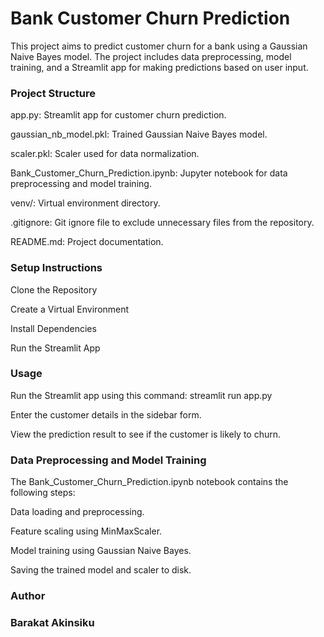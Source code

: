 # Bank Customer Churn Prediction

This project aims to predict customer churn for a bank using a Gaussian Naive Bayes model. The project includes data preprocessing, model training, and a Streamlit app for making predictions based on user input.

### Project Structure

app.py: Streamlit app for customer churn prediction.  

gaussian_nb_model.pkl: Trained Gaussian Naive Bayes model.  

scaler.pkl: Scaler used for data normalization.  

Bank_Customer_Churn_Prediction.ipynb: Jupyter notebook for data preprocessing and model training.  

venv/: Virtual environment directory.  

.gitignore: Git ignore file to exclude unnecessary files from the repository.  

README.md: Project documentation.

### Setup Instructions

Clone the Repository  

Create a Virtual Environment  

Install Dependencies  

Run the Streamlit App

### Usage
Run the Streamlit app using this command: streamlit run app.py  

Enter the customer details in the sidebar form.  

View the prediction result to see if the customer is likely to churn.

### Data Preprocessing and Model Training
The Bank_Customer_Churn_Prediction.ipynb notebook contains the following steps:

Data loading and preprocessing.  

Feature scaling using MinMaxScaler.  

Model training using Gaussian Naive Bayes.  

Saving the trained model and scaler to disk.

### Author
### Barakat Akinsiku



